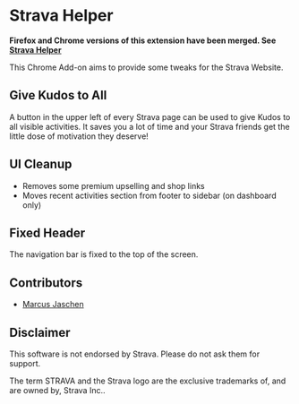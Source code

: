 # Strava Helper

**Firefox and Chrome versions of this extension have been merged. See [Strava Helper](https://github.com/mjaschen/strava-helper-firefox)**

This Chrome Add-on aims to provide some tweaks for the Strava Website.

## Give Kudos to All

A button in the upper left of every Strava page can be used to give Kudos to all visible activities.
It saves you a lot of time and your Strava friends get the little dose of motivation they deserve!

## UI Cleanup

- Removes some premium upselling and shop links
- Moves recent activities section from footer to sidebar (on dashboard only)

## Fixed Header

The navigation bar is fixed to the top of the screen.

## Contributors

* [Marcus Jaschen](https://www.marcusjaschen.de/)

## Disclaimer

This software is not endorsed by Strava. Please do not ask them for support.

The term STRAVA and the Strava logo are the exclusive trademarks of, and are owned by, Strava Inc..
